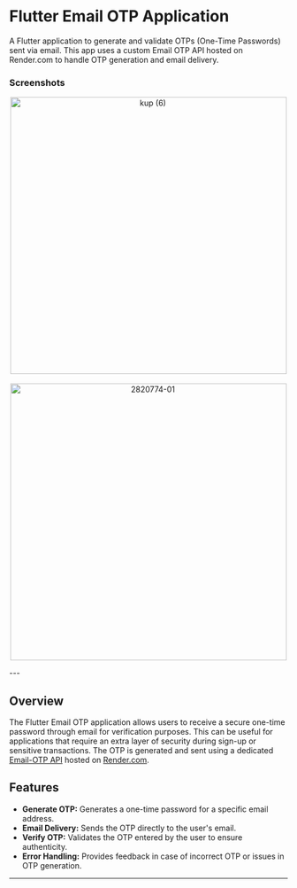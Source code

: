 # Flutter Email OTP Application

A Flutter application to generate and validate OTPs (One-Time Passwords) sent via email. This app uses a custom Email OTP API hosted on Render.com to handle OTP generation and email delivery.

### Screenshots
<p align="center">
  <img src="https://github.com/user-attachments/assets/840e07a3-6814-43d1-9bbb-6292fce5e15e" alt="kup (6)" height="500" />
  &nbsp;&nbsp;&nbsp;&nbsp; <!-- Adjust spacing as needed -->
  <img src="https://github.com/user-attachments/assets/d50dc3ac-8c21-4b0d-9339-8775ad4d7102" alt="2820774-01" height="500" />
</p>
---

## Overview

The Flutter Email OTP application allows users to receive a secure one-time password through email for verification purposes. This can be useful for applications that require an extra layer of security during sign-up or sensitive transactions. The OTP is generated and sent using a dedicated [Email-OTP API](https://github.com/noyon-360/Email-OTP-API) hosted on [Render.com](https://render.com/).

## Features

- **Generate OTP:** Generates a one-time password for a specific email address.
- **Email Delivery:** Sends the OTP directly to the user's email.
- **Verify OTP:** Validates the OTP entered by the user to ensure authenticity.
- **Error Handling:** Provides feedback in case of incorrect OTP or issues in OTP generation.



---



